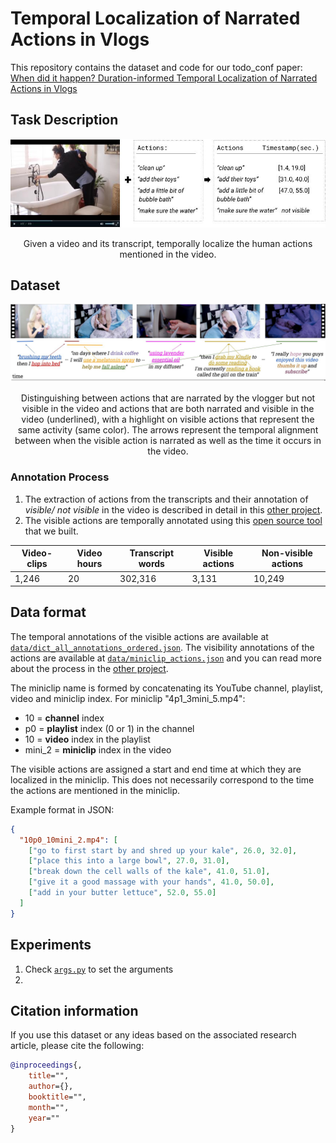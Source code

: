 # Temporal Localization of Narrated Actions in Vlogs

This repository contains the dataset and code for our todo_conf paper:
[When did it happen? Duration-informed Temporal Localization of Narrated
Actions in Vlogs](todo_arxiv)

## Task Description
![Example instance](images/annotation_example.jpg)
<p align="center"> Given a video and its transcript, temporally localize the human actions mentioned in the video. </p>

## Dataset 
![Example instance](images/model_idea.jpg)
<p align="center">Distinguishing between actions that are narrated by the vlogger but not visible in the video
and actions that are both narrated and visible in the video (underlined), with a highlight on visible actions that represent the same
activity (same color). The arrows represent the temporal alignment between when the visible action is narrated as well as the time it
occurs in the video.</p>

### Annotation Process
1. The extraction of actions from the transcripts and their annotation of *visible/ not visible* in the video 
is described in detail in this [other project](https://github.com/OanaIgnat/vlog_action_recognition).
2. The visible actions are temporally annotated using this [open source tool](https://github.com/OanaIgnat/video_annotations) that we built.

Video-clips | Video hours | Transcript words | Visible actions | Non-visible actions |
------------ | ------------- | ------------- | ------------- | ------------- | 
1,246 | 20 | 302,316 | 3,131 | 10,249|

## Data format
The temporal annotations of the visible actions are available at [`data/dict_all_annotations_ordered.json`](data/dict_all_annotations_ordered.json).
The visibility annotations of the actions are available at [`data/miniclip_actions.json`](data/miniclip_actions.json) and you can read more about 
the process in the [other project](https://github.com/OanaIgnat/vlog_action_recognition).

The miniclip name is formed by concatenating its YouTube channel, playlist, video and miniclip index. For miniclip "4p1_3mini_5.mp4":
* 10 = __channel__ index
* p0 = __playlist__ index (0 or 1) in the channel
* 10 = __video__ index in the playlist
* mini_2 = __miniclip__ index in the video

The visible actions are assigned a start and end time at which they are localized in the miniclip. This does not necessarily
correspond to the time the actions are mentioned in the miniclip.

Example format in JSON:

```json
{
  "10p0_10mini_2.mp4": [
    ["go to first start by and shred up your kale", 26.0, 32.0],
    ["place this into a large bowl", 27.0, 31.0],
    ["break down the cell walls of the kale", 41.0, 51.0],
    ["give it a good massage with your hands", 41.0, 50.0],
    ["add in your butter lettuce", 52.0, 55.0]
  ]
}
```


## Experiments

1. Check [`args.py`](args.py) to set the arguments
2. 


## Citation information
If you use this dataset or any ideas based on the associated research article, please cite the following:

```bibtex
@inproceedings{,
    title="",
    author={},
    booktitle="",
    month="",
    year=""
}
```

